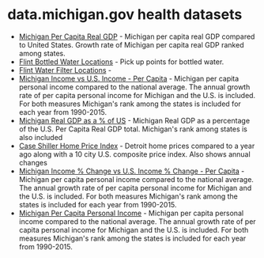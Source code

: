 # data.michigan.gov health datasets
* [Michigan Per Capita Real GDP](https://data.michigan.gov/d/3vb5-jb2s) - Michigan per capita real GDP compared to United States. Growth rate of Michigan per capita real GDP ranked among states.
* [Flint Bottled Water Locations](https://data.michigan.gov/d/abnc-xaus) - Pick up points for bottled water.
* [Flint Water Filter Locations](https://data.michigan.gov/d/eqdz-989w) - 
* [Michigan Income vs U.S. Income - Per Capita](https://data.michigan.gov/d/vzhi-86h9) - Michigan per capita personal income compared to the national average. The annual growth rate of per capita personal income for Michigan and the U.S. is included. For both measures Michigan's rank among the states is included for each year from 1990-2015.
* [Michigan Real GDP as a % of US](https://data.michigan.gov/d/9t8i-vwv3) - Michigan Real GDP as a percentage of the U.S. Per Capita Real GDP total. Michigan's rank among states is also included
* [Case Shiller Home Price Index](https://data.michigan.gov/d/nfju-asiv) - Detroit home prices compared to a year ago along with a 10 city U.S. composite price index. Also shows annual changes
* [Michigan Income % Change vs U.S. Income % Change - Per Capita](https://data.michigan.gov/d/mi4c-y656) - Michigan per capita personal income compared to the national average. The annual growth rate of per capita personal income for Michigan and the U.S. is included. For both measures Michigan's rank among the states is included for each year from 1990-2015.
* [Michigan Per Capita Personal Income](https://data.michigan.gov/d/7frj-2rv6) - Michigan per capita personal income compared to the national average. The annual growth rate of per capita personal income for Michigan and the U.S. is included. For both measures Michigan's rank among the states is included for each year from 1990-2015.
